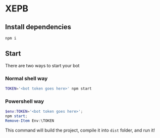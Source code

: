 # XEPB
## Install dependencies
```sh
npm i
```
## Start
There are two ways to start your bot
### Normal shell way
```sh
TOKEN='<bot token goes here>' npm start
```
### Powershell way
```powershell
$env:TOKEN='<bot token goes here>'; 
npm start; 
Remove-Item Env:\TOKEN
```
This command will build the project, compile it into `dist` folder, and run it!
